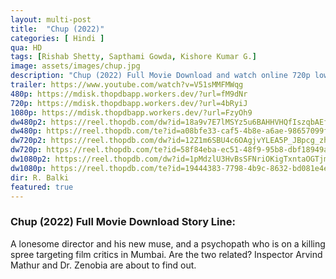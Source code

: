 ```yaml
---
layout: multi-post
title:  "Chup (2022)"
categories: [ Hindi ]
qua: HD
tags: [Rishab Shetty, Sapthami Gowda, Kishore Kumar G.]
image: assets/images/chup.jpg
description: "Chup (2022) Full Movie Download and watch online 720p low file size 500 mb."
trailer: https://www.youtube.com/watch?v=V51sMMFMWqg
480p: https://mdisk.thopdbapp.workers.dev/?url=fM9dNr
720p: https://mdisk.thopdbapp.workers.dev/?url=4bRyiJ
1080p: https://mdisk.thopdbapp.workers.dev/?url=FzyOh9
dw480p2: https://reel.thopdb.com/dw?id=18a9v7E7lMSYz5u6BAHHVHQfIszqbAEfj
dw480p: https://reel.thopdb.com/te?id=a08bfe33-caf5-4b8e-a6ae-98657099f541
dw720p2: https://reel.thopdb.com/dw?id=12Z1m6SBU4c6OAgjvYLEA5P_JBpcg_zhX
dw720p: https://reel.thopdb.com/te?id=58f84eba-ec51-48f9-95b8-dbf18949a4b7
dw1080p2: https://reel.thopdb.com/dw?id=1pMdzlU3HvBsSFNriOKigTxntaOGTjman
dw1080p: https://reel.thopdb.com/te?id=19444383-7798-4b9c-8632-bd081e4e42ff
dir: R. Balki
featured: true
---
```


### Chup (2022) Full Movie Download Story Line:
A lonesome director and his new muse, and a psychopath who is on a killing spree targeting film critics in Mumbai. Are the two related? Inspector Arvind Mathur and Dr. Zenobia are about to find out.
